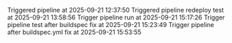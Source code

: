 Triggered pipeline at 2025-09-21 12:37:50
Triggered pipeline redeploy test at 2025-09-21 13:58:56
Trigger pipeline run at 2025-09-21 15:17:26
Trigger pipeline test after buildspec fix at 2025-09-21 15:23:49
Trigger pipeline after buildspec.yml fix at 2025-09-21 15:53:55
